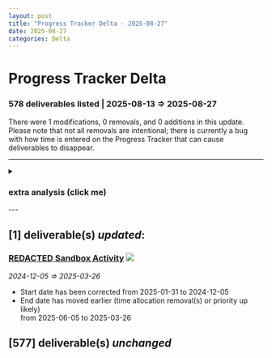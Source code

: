```yaml
---  
layout: post  
title: "Progress Tracker Delta - 2025-08-27"  
date: 2025-08-27  
categories: Delta  
---  
```

  
# Progress Tracker Delta #  
### 578 deliverables listed | 2025-08-13 => 2025-08-27 ###  
There were 1 modifications, 0 removals, and 0 additions in this update. Please note that not all
removals are intentional; there is currently a bug with how time is entered on the Progress Tracker
that can cause deliverables to disappear.  
  
---  

<details><summary><h3>extra analysis (click me)</h3></summary><br/>  
There are 7 assignments scheduled to work on 7 observable deliverables. Of those deliverables, 0%
are for SQ42 exclusively. 0% of deliverables are shared between both projects. <br/><br/>  
  
  
On average, the schedule has not moved. 1 deliverables were not extended:  
<ul><li><a href='https://robertsspaceindustries.com/roadmap/progress-tracker/deliverables/doez80usue4on' target="_blank">Item Expiry</a></li>
</ul><input type="text" id="top-deliverables-filter" placeholder="Filter deliverables"/><h3>The top currently scheduled tasks (in estimated man-days) are:</h3>    
<ol class="ranked-deliverables"><li>85 - <a href='https://robertsspaceindustries.com/roadmap/progress-tracker/deliverables/da4yn17r3aj5p' target="_blank">Transport Refactor</a> (full-time) <span><img src="https://robertsspaceindustries.com/media/b9ka4ohfxyb1kr/source/StarCitizen_Square_LargeTrademark_White_Transparent.png"/></span></li>
<li>68 - <a href='https://robertsspaceindustries.com/roadmap/progress-tracker/deliverables/nu4ywk96y2sv2' target="_blank">Crafting</a> (100% part-time) <span><img src="https://robertsspaceindustries.com/media/b9ka4ohfxyb1kr/source/StarCitizen_Square_LargeTrademark_White_Transparent.png"/></span></li>
<li>41 - <a href='https://robertsspaceindustries.com/roadmap/progress-tracker/deliverables/8kgrozcxno8rj' target="_blank">Command Module</a> (full-time) <span><img src="https://robertsspaceindustries.com/media/b9ka4ohfxyb1kr/source/StarCitizen_Square_LargeTrademark_White_Transparent.png"/></span></li>
<li>39 - <a href='https://robertsspaceindustries.com/roadmap/progress-tracker/deliverables/ygk6xvpf160eq' target="_blank">REDACTED Creature</a> (full-time) <span><img src="https://robertsspaceindustries.com/media/b9ka4ohfxyb1kr/source/StarCitizen_Square_LargeTrademark_White_Transparent.png"/></span></li>
<li>30 - <a href='https://robertsspaceindustries.com/roadmap/progress-tracker/deliverables/pp25l8ibxy1b6' target="_blank">Inventory Rework</a> (full-time) <span><img src="https://robertsspaceindustries.com/media/b9ka4ohfxyb1kr/source/StarCitizen_Square_LargeTrademark_White_Transparent.png"/></span></li>
<li>24 - <a href='https://robertsspaceindustries.com/roadmap/progress-tracker/deliverables/ziw5i8c1wxiuj' target="_blank">Engineering</a> (100% part-time) <span><img src="https://robertsspaceindustries.com/media/b9ka4ohfxyb1kr/source/StarCitizen_Square_LargeTrademark_White_Transparent.png"/></span></li>
<li>24 - <a href='https://robertsspaceindustries.com/roadmap/progress-tracker/deliverables/47hp2kkju0ane' target="_blank">FPS Radar / Scanning</a> (100% part-time) <span><img src="https://robertsspaceindustries.com/media/b9ka4ohfxyb1kr/source/StarCitizen_Square_LargeTrademark_White_Transparent.png"/></span><span><img src="https://robertsspaceindustries.com/media/z2vo2a613vja6r/source/Squadron42_White_Reserved_Transparent.png"/></span></li>
</ol>
<br/><h3>The top currently scheduled tasks (in assigned devs) are:</h3>    
<ol class="ranked-deliverables"><li>1 - <a href='https://robertsspaceindustries.com/roadmap/progress-tracker/deliverables/8kgrozcxno8rj' target="_blank">Command Module</a> (full-time) <span><img src="https://robertsspaceindustries.com/media/b9ka4ohfxyb1kr/source/StarCitizen_Square_LargeTrademark_White_Transparent.png"/></span></li>
<li>1 - <a href='https://robertsspaceindustries.com/roadmap/progress-tracker/deliverables/pp25l8ibxy1b6' target="_blank">Inventory Rework</a> (full-time) <span><img src="https://robertsspaceindustries.com/media/b9ka4ohfxyb1kr/source/StarCitizen_Square_LargeTrademark_White_Transparent.png"/></span></li>
<li>1 - <a href='https://robertsspaceindustries.com/roadmap/progress-tracker/deliverables/ygk6xvpf160eq' target="_blank">REDACTED Creature</a> (full-time) <span><img src="https://robertsspaceindustries.com/media/b9ka4ohfxyb1kr/source/StarCitizen_Square_LargeTrademark_White_Transparent.png"/></span></li>
<li>1 - <a href='https://robertsspaceindustries.com/roadmap/progress-tracker/deliverables/da4yn17r3aj5p' target="_blank">Transport Refactor</a> (full-time) <span><img src="https://robertsspaceindustries.com/media/b9ka4ohfxyb1kr/source/StarCitizen_Square_LargeTrademark_White_Transparent.png"/></span></li>
<li>1 - <a href='https://robertsspaceindustries.com/roadmap/progress-tracker/deliverables/nu4ywk96y2sv2' target="_blank">Crafting</a> (100% part-time) <span><img src="https://robertsspaceindustries.com/media/b9ka4ohfxyb1kr/source/StarCitizen_Square_LargeTrademark_White_Transparent.png"/></span></li>
<li>1 - <a href='https://robertsspaceindustries.com/roadmap/progress-tracker/deliverables/ziw5i8c1wxiuj' target="_blank">Engineering</a> (100% part-time) <span><img src="https://robertsspaceindustries.com/media/b9ka4ohfxyb1kr/source/StarCitizen_Square_LargeTrademark_White_Transparent.png"/></span></li>
<li>1 - <a href='https://robertsspaceindustries.com/roadmap/progress-tracker/deliverables/47hp2kkju0ane' target="_blank">FPS Radar / Scanning</a> (100% part-time) <span><img src="https://robertsspaceindustries.com/media/b9ka4ohfxyb1kr/source/StarCitizen_Square_LargeTrademark_White_Transparent.png"/></span><span><img src="https://robertsspaceindustries.com/media/z2vo2a613vja6r/source/Squadron42_White_Reserved_Transparent.png"/></span></li>
</ol></details>  
---  

## [1] deliverable(s) *updated*: ##  
### **<a href="https://robertsspaceindustries.com/roadmap/progress-tracker/deliverables/33a9rk7arl2oa" target="_blank">REDACTED Sandbox Activity</a>** <span><img src="https://robertsspaceindustries.com/media/b9ka4ohfxyb1kr/source/StarCitizen_Square_LargeTrademark_White_Transparent.png"/></span> ###  
*2024-12-05 => 2025-03-26*  
* Start date has been corrected from 2025-01-31 to 2024-12-05  
* End date has moved earlier (time allocation removal(s) or priority up likely)  
 from 2025-06-05 to 2025-03-26  
  
## [577] deliverable(s) *unchanged* ##  

